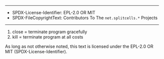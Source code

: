 ----
* SPDX-License-Identifier: EPL-2.0 OR MIT
* SPDX-FileCopyrightText: Contributors To The `net.splitcells.*` Projects
----
1. close = terminate program gracefully
1. kill = terminate program at all costs

As long as not otherwise noted,
this text is licensed under the EPL-2.0 OR MIT (SPDX-License-Identifier).
